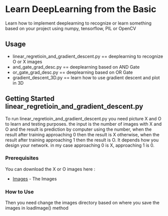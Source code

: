 # Learn DeepLearning from the Basic

Learn how to implement deeplearning to recognize or learn something based on your project using numpy, tensorflow, PIL or OpenCV

## Usage
* linear_regretioin_and_gradient_descent.py == deeplearning to recognize O or X images
* and_gate_grad_desc.py == deeplearning based on AND Gate
* or_gate_grad_desc.py == deeplearning based on OR Gate
* gradient_descent_3D.py == learn how to use gradient descent and plot in 3D

## Getting Started linear_regretioin_and_gradient_descent.py

To run linear_regretioin_and_gradient_descent.py you need picture X and O to learn and testing purposes. the input is the number of images with X and O and the result is prediction by computer using the number, when the result after training approaching 0 then the result is X otherwise, when the result after training approaching 1 then the result is O. It depends how you design your network. in my case approaching 0 is X, approaching 1 is 0.

### Prerequisites

You can download the X or O images here :
* [Images](https://www.dropbox.com/sh/m73b071vb17y30g/AADFlXo0YVfFMSH_9xYmQSmKa?dl=0) - The Images

### How to Use

Then you need change the images directory based on where you save the images in loadImage() method
